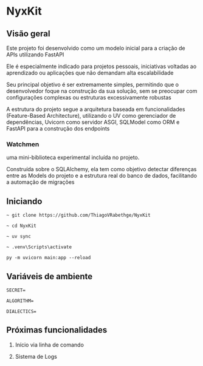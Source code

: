 # NyxKit

## Visão geral

Este projeto foi desenvolvido como um modelo inicial para a criação de APIs utilizando FastAPI

Ele é especialmente indicado para projetos pessoais, iniciativas voltadas ao aprendizado ou aplicações que não demandam alta escalabilidade

Seu principal objetivo é ser extremamente simples, permitindo que o desenvolvedor foque na construção da sua solução, sem se preocupar com configurações complexas ou estruturas excessivamente robustas

A estrutura do projeto segue a arquitetura baseada em funcionalidades (Feature-Based Architecture), utilizando o UV como gerenciador de dependências, Uvicorn como servidor ASGI, SQLModel como ORM e FastAPI para a construção dos endpoints

### Watchmen

uma mini-biblioteca experimental incluída no projeto. 

Construída sobre o SQLAlchemy, ela tem como objetivo detectar diferenças entre as Models do projeto e a estrutura real do banco de dados, facilitando a automação de migrações

## Iniciando

``~ git clone https://github.com/ThiagoVRabethge/NyxKit``

``~ cd NyxKit``

``~ uv sync``

``~ .venv\Scripts\activate``

``py -m uvicorn main:app --reload``

## Variáveis de ambiente

``SECRET=``

``ALGORITHM=``

``DIALECTICS=``

## Próximas funcionalidades

1. Início via linha de comando

2. Sistema de Logs
